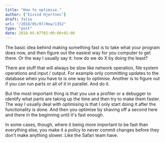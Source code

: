 ```yaml
---
title: "How to optimise."
author: ["Eivind Hjertnes"]
draft: false
url: "/2018/05/07/How/1352"
type: "post"
date: 2018-05-07T02:00:00+02:00
---
```


The basic idea behind making something fast is to take what your program
does now, and then figure out the easiest way for you computer to get
there. Or the way I usually say it: how do we do X by doing the least?

There are stuff that will always be slow like network operation, file
system operations and input / output. For example only committing
updates to the database when you have to is one way to optimise. Another
is to figure out if you can run parts or all of it in parallel. And do
it.

But the most important thing is that you use a profiler or a debugger to
identify what parts are taking up the time and then try to make them
faster. The way I usually deal with optimising is that I only start
doing it after the functionality is done. And then you optimise by
shaving off a second here and there in the beginning until it's fast
enough.

In some cases, though, where it being more important to be fast than
everything else, you make it a policy to never commit changes before
they don't make anything slower. Like the Safari team have.
